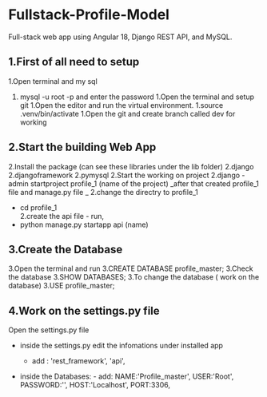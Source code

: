 # Fullstack-Profile-Model
Full-stack web app using Angular 18, Django REST API, and MySQL.

## 1.First of all need to setup
1.Open terminal and my sql 
   1. mysql -u root -p and enter the password
1.Open the terminal and setup git 
1.Open the editor and run the virtual environment. 
   1.source .venv/bin/activate
1.Open the git and create branch called dev for working

## 2.Start the building Web App 
2.Install the package (can see these libraries under the lib folder)
  2.django 
  2.djangoframework
  2.pymysql
2.Start the working on project 
  2.django -admin startproject profile_1 (name of the project)
   _after that created profile_1 file and manage.py file _
2.change the directry to profile_1 
   - cd profile_1  
2.create the api file - run,
   - python manage.py startapp api (name)

## 3.Create the Database 
3.Open the terminal and run 
  3.CREATE DATABASE profile_master;
3.Check the database
  3.SHOW DATABASES;
3.To change the database ( work on the database)
  3.USE profile_master;

## 4.Work on the settings.py file
Open the settings.py file
- inside the settings.py edit the infomations under installed app
    - add :
      'rest_framework',
      'api',

- inside the Databases:
      - add:
         NAME:'Profile_master',
         USER:'Root',
         PASSWORD:'',
         HOST:'Localhost',
         PORT:3306,

        
    